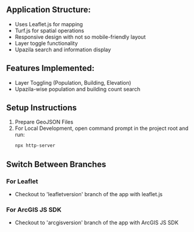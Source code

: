 ## Application Structure:

- Uses Leaflet.js for mapping
- Turf.js for spatial operations
- Responsive design with not so mobile-friendly layout
- Layer toggle functionality
- Upazila search and information display

## Features Implemented:

- Layer Toggling (Population, Building, Elevation)
- Upazila-wise population and building count search

## Setup Instructions
1. Prepare GeoJSON Files
2. For Local Development, open command prompt in the project root and run: 
   ```bash
   npx http-server
   ```

## Switch Between Branches
### For Leaflet
- Checkout to 'leafletversion' branch of the app with leaflet.js
### For ArcGIS JS SDK
- Checkout to 'arcgisversion' branch of the app with ArcGIS JS SDK
